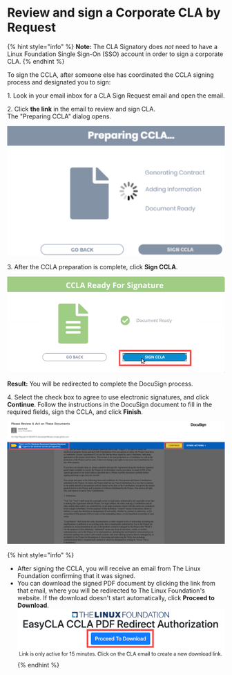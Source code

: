 # Review and sign a Corporate CLA by Request

{% hint style="info" %}
**Note:** The CLA Signatory does _not_ need to have a Linux Foundation Single Sign-On (SSO) account in order to sign a corporate CLA.
{% endhint %}

To sign the CCLA, after someone else has coordinated the CCLA signing process and designated you to sign:

1\. Look in your email inbox for a CLA Sign Request email and open the email.

2\. Click **the link** in the email to review and sign CLA.​\
The "Preparing CCLA" dialog opens.

![Preparing CCLA](<../../../.gitbook/assets/preparing ccla.png>)

3\. After the CCLA preparation is complete, click **Sign CCLA**.  

![CCLA ready for Signature](<../../../.gitbook/assets/ccla ready for signature.png>)

**Result:** You will be redirected to complete the DocuSign process.

4\. Select the check box to agree to use electronic signatures, and click **Continue**. Follow the instructions in the DocuSign document to fill in the required fields, sign the CCLA, and click **Finish**.

![](<../../../.gitbook/assets/docusign icla flow.png>)

{% hint style="info" %}
* After signing the CCLA, you will receive an email from The Linux Foundation confirming that it was signed.
* You can download the signed PDF document by clicking the link from that email, where you will be redirected to The Linux Foundation's website. If the download doesn't start automatically, click **Proceed to Download**.  ![](<../../../.gitbook/assets/proceed to download ccla.png>)
{% endhint %}
